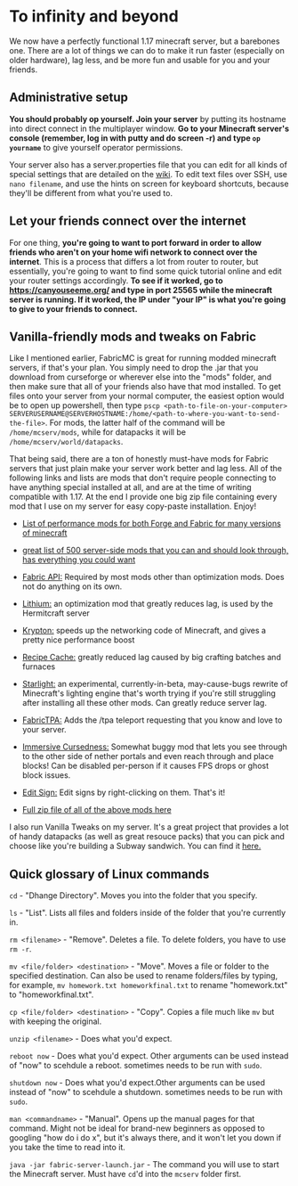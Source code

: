 # To infinity and beyond

We now have a perfectly functional 1.17 minecraft server, but a barebones one. There are a lot of things we can do to make it run faster (especially on older hardware), lag less, and be more fun and usable for you and your friends.

## Administrative setup

**You should probably op yourself. Join your server** by putting its hostname into direct connect in the multiplayer window. **Go to your Minecraft server's console (remember, log in with putty and do screen -r) and type `op yourname`** to give yourself operator permissions.

Your server also has a server.properties file that you can edit for all kinds of special settings that are detailed on the [wiki](https://minecraft.fandom.com/wiki/Server.properties). To edit text files over SSH, use `nano filename`, and use the hints on screen for keyboard shortcuts, because they'll be different from what you're used to.

## Let your friends connect over the internet

For one thing, **you're going to want to port forward in order to allow friends who aren't on your home wifi network to connect over the internet**. This is a process that differs a lot from router to router, but essentially, you're going to want to find some quick tutorial online and edit your router settings accordingly. **To see if it worked, go to <https://canyouseeme.org/> and type in port 25565 while the minecraft server is running. If it worked, the IP under "your IP" is what you're going to give to your friends to connect.**

## Vanilla-friendly mods and tweaks on Fabric

Like I mentioned earlier, FabricMC is great for running modded minecraft servers, if that's your plan. You simply need to drop the .jar that you download from curseforge or wherever else into the "mods" folder, and then make sure that all of your friends also have that mod installed. To get files onto your server from your normal computer, the easiest option would be to open up powershell, then type `pscp <path-to-file-on-your-computer> SERVERUSERNAME@SERVERHOSTNAME:/home/<path-to-where-you-want-to-send-the-file>`. For mods, the latter half of the command will be `/home/mcserv/mods`, while for datapacks it will be `/home/mcserv/world/datapacks`.

That being said, there are a ton of honestly must-have mods for Fabric servers that just plain make your server work better and lag less. All of the following links and lists are mods that don't require people connecting to have anything special installed at all, and are at the time of writing compatible with 1.17. At the end I provide one big zip file containing every mod that I use on my server for easy copy-paste installation. Enjoy!

* [List of performance mods for both Forge and Fabric for many versions of minecraft](https://gist.github.com/alkyaly/02830c560d15256855bc529e1e232e88)

* [great list of 500 server-side mods that you can and should look through, has everything you could want](https://github.com/comp500/fabric-serverside-mods)

* [Fabric API:](https://www.curseforge.com/minecraft/mc-mods/fabric-api) Required by most mods other than optimization mods. Does not do anything on its own.
* [Lithium:](https://www.curseforge.com/minecraft/mc-mods/lithium) an optimization mod that greatly reduces lag, is used by the Hermitcraft server
* [Krypton:](https://github.com/astei/krypton) speeds up the networking code of Minecraft, and gives a pretty nice performance boost
* [Recipe Cache:](https://www.curseforge.com/minecraft/mc-mods/recipe-cache) greatly reduced lag caused by big crafting batches and furnaces
* [Starlight:](https://github.com/Spottedleaf/Starlight/releases) an experimental, currently-in-beta, may-cause-bugs rewrite of Minecraft's lighting engine that's worth trying if you're still struggling after installing all these other mods. Can greatly reduce server lag.
* [FabricTPA:](https://www.curseforge.com/minecraft/mc-mods/fabrictpa) Adds the /tpa teleport requesting that you know and love to your server.
* [Immersive Cursedness:](https://modrinth.com/mod/lyiXgXNm) Somewhat buggy mod that lets you see through to the other side of nether portals and even reach through and place blocks! Can be disabled per-person if it causes FPS drops or ghost block issues.
* [Edit Sign:](https://modrinth.com/mod/editsign) Edit signs by right-clicking on them. That's it!
* [Full zip file of all of the above mods here](https://mega.nz/file/1PxHSYBK#9WsaOZ8JMSKDZg_egxU4NZXHeQr6J3y0xGrNfF3Pug0)

I also run Vanilla Tweaks on my server. It's a great project that provides a lot of handy datapacks (as well as great resouce packs) that you can pick and choose like you're building a Subway sandwich. You can find it [here.](https://vanillatweaks.net)

## Quick glossary of Linux commands

`cd` - "Dhange Directory". Moves you into the folder that you specify.

`ls` - "List". Lists all files and folders inside of the folder that you're currently in.

`rm <filename>` - "Remove". Deletes a file. To delete folders, you have to use `rm -r`.

`mv <file/folder> <destination>` - "Move". Moves a file or folder to the specified destination. Can also be used to rename folders/files by typing, for example, `mv homework.txt homeworkfinal.txt` to rename "homework.txt" to "homeworkfinal.txt".

`cp <file/folder> <destination>` - "Copy". Copies a file much like `mv` but with keeping the original.

`unzip <filename>` - Does what you'd expect.

`reboot now` - Does what you'd expect. Other arguments can be used instead of "now" to scehdule a reboot. sometimes needs to be run with `sudo`.

`shutdown now` - Does what you'd expect.Other arguments can be used instead of "now" to scehdule a shutdown. sometimes needs to be run with `sudo`.

`man <commandname>` - "Manual". Opens up the manual pages for that command. Might not be ideal for brand-new beginners as opposed to googling "how do i do x", but it's always there, and it won't let you down if you take the time to read into it.

`java -jar fabric-server-launch.jar` - The command you will use to start the Minecraft server. Must have `cd`'d into the `mcserv` folder first.
